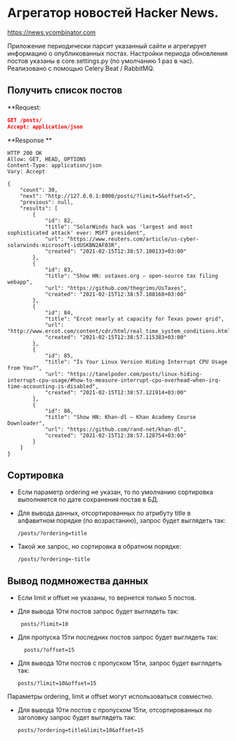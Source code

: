 
# Агрегатор новостей Hacker News.
https://news.ycombinator.com

Приложение периодически парсит указанный сайти и агрегирует информацию о опубликованных постах.
Настройки периода обновления постов указаны в core.settings.py (по умолчанию 1 раз в час). Реализовано с помощью Celery Beat / RabbitMQ.

## Получить список постов
**Request: 
```json
GET /posts/
Accept: application/json

```
**Response **
```
HTTP 200 OK
Allow: GET, HEAD, OPTIONS
Content-Type: application/json
Vary: Accept

{
    "count": 30,
    "next": "http://127.0.0.1:8000/posts/?limit=5&offset=5",
    "previous": null,
    "results": [
        {
            "id": 82,
            "title": "SolarWinds hack was 'largest and most sophisticated attack' ever: MSFT president",
            "url": "https://www.reuters.com/article/us-cyber-solarwinds-microsoft-idUSKBN2AF03R",
            "created": "2021-02-15T12:38:57.100133+03:00"
        },
        {
            "id": 83,
            "title": "Show HN: ustaxes.org – open-source tax filing webapp",
            "url": "https://github.com/thegrims/UsTaxes",
            "created": "2021-02-15T12:38:57.108168+03:00"
        },
        {
            "id": 84,
            "title": "Ercot nearly at capacity for Texas power grid",
            "url": "http://www.ercot.com/content/cdr/html/real_time_system_conditions.html",
            "created": "2021-02-15T12:38:57.115383+03:00"
        },
        {
            "id": 85,
            "title": "Is Your Linux Version Hiding Interrupt CPU Usage from You?",
            "url": "https://tanelpoder.com/posts/linux-hiding-interrupt-cpu-usage/#how-to-measure-interrupt-cpu-overhead-when-irq-time-accounting-is-disabled",
            "created": "2021-02-15T12:38:57.121914+03:00"
        },
        {
            "id": 86,
            "title": "Show HN: Khan-dl – Khan Academy Course Downloader",
            "url": "https://github.com/rand-net/khan-dl",
            "created": "2021-02-15T12:38:57.128754+03:00"
        }
    ]
}
```
## Сортировка
* Если параметр ordering не указан, то по умолчанию сортировка выполняется по дате сохранения постав в БД.
* Для вывода данных, отсортированных по атрибуту title в алфавитном порядке (по возрастанию), запрос будет выглядеть так:
   
    ```/posts/?ordering=title```
* Такой же запрос, но сортировка в обратном порядке:
   
    ```/posts/?ordering=-title```

## Вывод подмножества данных 

* Если limit и offset не указаны, то вернется только 5 постов.
* Для вывода 10ти постов запрос будет выглядеть так:
  
    ``` posts/?limit=10```
* Для пропуска 15ти последних постов запрос будет выглядеть так:
  
    ```  posts/?offset=15```
* Для вывода 10ти постов с пропуском 15ти, запрос будет выглядеть так:
  
    ``` posts/?limit=10&offset=15 ```
  

Параметры ordering, limit и offset могут использоваться совместно.
* Для вывода 10ти постов с пропуском 15ти, отсортированных по заголовку запрос будет выглядеть так:
  
    ``` posts/?ordering=title&limit=10&offset=15 ```
